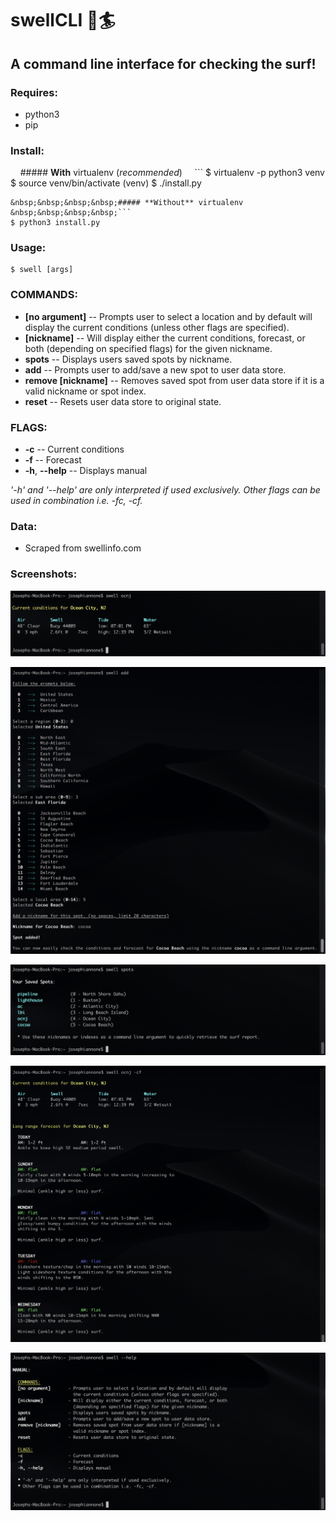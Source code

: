 # swellCLI :ocean::surfer:

## A command line interface for checking the surf!

### Requires:
- python3
- pip

### Install:
&nbsp;&nbsp;&nbsp;&nbsp;##### **With** virtualenv (_recommended_)
&nbsp;&nbsp;&nbsp;&nbsp;```
$ virtualenv -p python3 venv
$ source venv/bin/activate
(venv) $ ./install.py
```
&nbsp;&nbsp;&nbsp;&nbsp;##### **Without** virtualenv
&nbsp;&nbsp;&nbsp;&nbsp;```
$ python3 install.py
```

### Usage:
```
$ swell [args]
```

### COMMANDS:
-  **[no argument]**        -- Prompts user to select a location and by default will display the current conditions (unless other flags are specified).
-  **[nickname]**           -- Will display either the current conditions, forecast, or both (depending on specified flags) for the given nickname.
-  **spots**                -- Displays users saved spots by nickname.
-  **add**                  -- Prompts user to add/save a new spot to user data store.
-  **remove [nickname]**    -- Removes saved spot from user data store if it is a valid nickname or spot index.
-  **reset**                -- Resets user data store to original state.

### FLAGS:
-  **-c**                    -- Current conditions
-  **-f**                    -- Forecast
-  **-h**, **--help**        -- Displays manual


_'-h' and '--help' are only interpreted if used exclusively._
_Other flags can be used in combination i.e. -fc, -cf._


### Data:
- Scraped from swellinfo.com

### Screenshots:
![screenshot](img/screenshot5.png)

![screenshot](img/screenshot1.png)

![screenshot](img/screenshot2.png)

![screenshot](img/screenshot3.png)

![screenshot](img/screenshot4.png)
